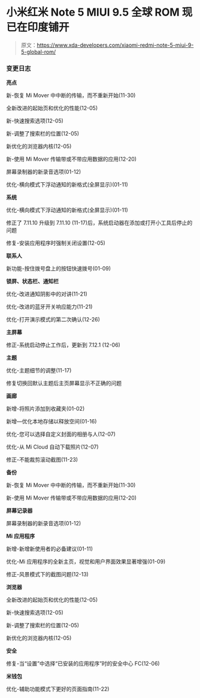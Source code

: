 # 小米红米 Note 5 MIUI 9.5 全球 ROM 现已在印度铺开

> 原文：<https://www.xda-developers.com/xiaomi-redmi-note-5-miui-9-5-global-rom/>

### 变更日志

**亮点**

新-恢复 Mi Mover 中中断的传输，而不重新开始(11-30)

全新改进的起始页和优化的性能(12-05)

新-快速搜索选项(12-05)

新-调整了搜索栏的位置(12-05)

新优化的浏览器内核(12-05)

新-使用 Mi Mover 传输带或不带应用数据的应用(12-20)

屏幕录制器的新录音选项(01-12)

优化-横向模式下浮动通知的新格式(全屏显示)(01-11)

**系统**

优化-横向模式下浮动通知的新格式(全屏显示)(01-11)

修正了 7.11.10 升级到 7.11.10 (11-17)后，系统启动器在添加或打开小工具后停止的问题

修复-安装应用程序时强制关闭设置(12-05)

**联系人**

新功能-按住拨号盘上的按钮快速拨号(01-09)

**锁屏、状态栏、通知栏**

优化-改进通知阴影中的对讲(11-21)

优化-改进的蓝牙开关响应能力(11-21)

优化-打开演示模式的第二次确认(12-26)

**主屏幕**

修正-系统启动停止工作后，更新到 7.12.1 (12-06)

**主题**

优化-主题细节的调整(11-17)

修复切换回默认主题后主页屏幕显示不正确的问题

**画廊**

新增-将照片添加到收藏夹(01-02)

新增—优化本地存储以释放空间(01-16)

优化-您可以选择自定义封面的相册与人(12-07)

优化-从 Mi Cloud 自动下载照片(12-07)

修正-不能裁剪滚动截图(11-23)

**备份**

新-恢复 Mi Mover 中中断的传输，而不重新开始(11-30)

新-使用 Mi Mover 传输带或不带应用数据的应用(12-20)

**屏幕记录器**

屏幕录制器的新录音选项(01-12)

**Mi 应用程序**

新增-新增新使用者的必备建议(01-11)

优化-Mi 应用程序的全新主页，视觉和用户界面效果显著增强(01-09)

修正-风景模式下的截图问题(12-13)

**浏览器**

全新改进的起始页和优化的性能(12-05)

新-快速搜索选项(12-05)

新-调整了搜索栏的位置(12-05)

新优化的浏览器内核(12-05)

**安全**

修复-当“设置”中选择“已安装的应用程序”时的安全中心 FC(12-06)

**米钱包**

优化-辅助功能模式下更好的页面指南(11-22)